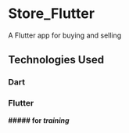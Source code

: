 # Store_Flutter
A Flutter app for buying and selling
## Technologies Used
### Dart 
### Flutter
**##### for _training_**

